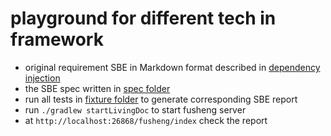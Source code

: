 # playground for different tech in framework

* original requirement SBE in Markdown format described in [dependency injection](dependency-injection/src/main/java/dependency_injection/spec.md)
* the SBE spec written in [spec folder](dependency-injection/src/test/resources/fusheng/spec)
* run all tests in [fixture folder](dependency-injection/src/test/java/dependency_injection) to generate corresponding SBE report
* run `./gradlew startLivingDoc` to start fusheng server
* at `http://localhost:26868/fusheng/index` check the report